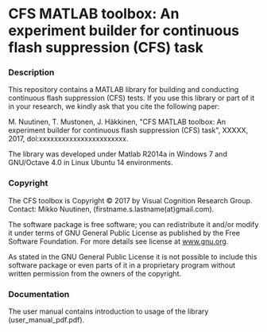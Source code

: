 # CFS MATLAB toolbox: An experiment builder for continuous flash suppression (CFS) task #

### Description ###

This repository contains a MATLAB library for building and conducting continuous flash suppression (CFS) tests. If you use this library or part of it in your research, we kindly ask that you cite the following paper:

M. Nuutinen, T. Mustonen, J. Häkkinen, "CFS MATLAB toolbox: An experiment builder for continuous flash suppression (CFS) task", XXXXX, 2017, doi:xxxxxxxxxxxxxxxxxxxxxxx.

The library was developed under Matlab R2014a in Windows 7 and GNU/Octave 4.0 in Linux Ubuntu 14 environments.

### Copyright ###

The CFS toolbox is Copyright © 2017 by Visual Cognition Research Group. Contact: Mikko Nuutinen, (firstname.s.lastname(at)gmail.com).

The software package is free software; you can redistribute it and/or modify it under terms of GNU General Public License as published by the Free Software Foundation. For more details see license at www.gnu.org.

As stated in the GNU General Public License it is not possible to include this software package or even parts of it in a proprietary program without written permission from the owners of the copyright.

### Documentation ###

The user manual contains introduction to usage of the library (user_manual_pdf.pdf).

